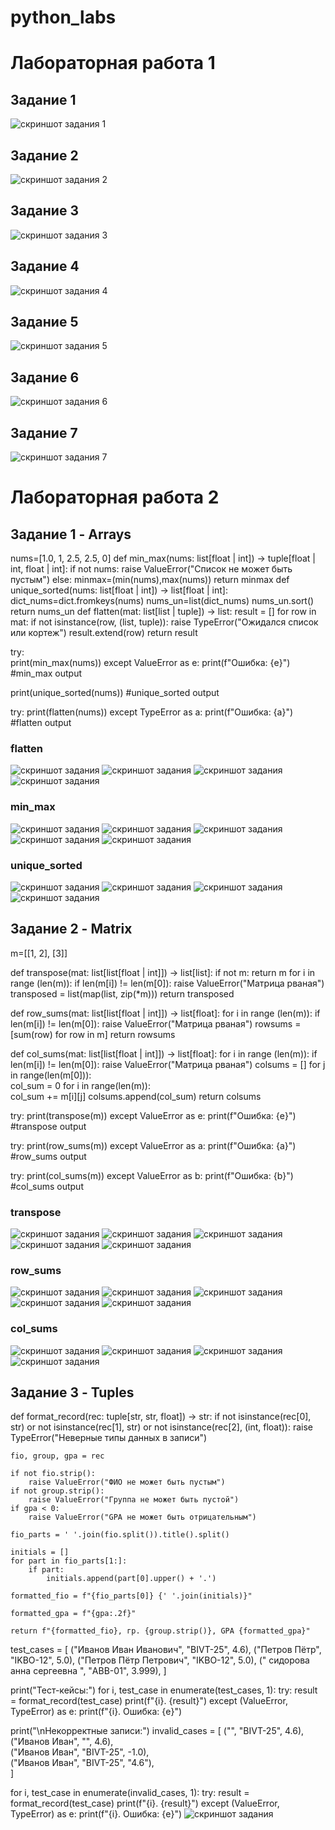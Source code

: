# python_labs

# Лабораторная работа 1
## Задание 1
![скриншот задания 1](images/lab01/img01.png)
## Задание 2
![скриншот задания 2](images/lab01/img02.png)
## Задание 3
![скриншот задания 3](images/lab01/img03.png)
## Задание 4
![скриншот задания 4](images/lab01/img04.png)
## Задание 5
![скриншот задания 5](images/lab01/img05.png)
## Задание 6
![скриншот задания 6](images/lab01/img06.png)
## Задание 7
![скриншот задания 7](images/lab01/img07.png)
# Лабораторная работа 2
## Задание 1 - Arrays
nums=[1.0, 1, 2.5, 2.5, 0]
def min_max(nums: list[float | int]) -> tuple[float | int, float | int]:
    if not nums:
        raise ValueError("Список не может быть пустым")
    else:
        minmax=(min(nums),max(nums))
        return minmax
def unique_sorted(nums: list[float | int]) -> list[float | int]:
    dict_nums=dict.fromkeys(nums)
    nums_un=list(dict_nums)
    nums_un.sort()
    return nums_un
def flatten(mat: list[list | tuple]) -> list:
    result = []
    for row in mat:
        if not isinstance(row, (list, tuple)):
            raise TypeError("Ожидался список или кортеж")
        result.extend(row)
    return result 

try:      
    print(min_max(nums))
except ValueError as e:
    print(f"Ошибка: {e}") #min_max output

print(unique_sorted(nums)) #unique_sorted output

try:
    print(flatten(nums))
except TypeError as a:
    print(f"Ошибка: {a}") #flatten output
### flatten
![скриншот задания]("C:\Users\sanek\gits\python_labs\images\lab02\arrays\flatten\arrays_flatten1.png")
![скриншот задания](images\lab02\arrays\flatten\arrays_flatten2.png)
![скриншот задания](images\lab02\arrays\flatten\arrays_flatten3.png)
![скриншот задания](images\lab02\arrays\flatten\arrays_flatten4.png)
### min_max
![скриншот задания](images\lab02\arrays\min_max\arrays_min_max1.png)
![скриншот задания](images\lab02\arrays\min_max\arrays_min_max2.png)
![скриншот задания](images\lab02\arrays\min_max\arrays_min_max3.png)
![скриншот задания](images\lab02\arrays\min_max\arrays_min_max4.png)
![скриншот задания](images\lab02\arrays\min_max\arrays_min_max5.png)
### unique_sorted
![скриншот задания](images\lab02\arrays\unique_sorted\arrays_unique_sorted1.png)
![скриншот задания](images\lab02\arrays\unique_sorted\arrays_unique_sorted2.png)
![скриншот задания](images\lab02\arrays\unique_sorted\arrays_unique_sorted3.png)
![скриншот задания](images\lab02\arrays\unique_sorted\arrays_unique_sorted4.png)
## Задание 2 - Matrix
m=[[1, 2], [3]]

def transpose(mat: list[list[float | int]]) -> list[list]:
    if not m:
        return m
    for i in range (len(m)):
        if len(m[i]) != len(m[0]):
            raise ValueError("Матрица рваная")
    transposed = list(map(list, zip(*m)))
    return transposed


def row_sums(mat: list[list[float | int]]) -> list[float]:
    for i in range (len(m)):
        if len(m[i]) != len(m[0]):
            raise ValueError("Матрица рваная")
    rowsums = [sum(row) for row in m]
    return rowsums


def col_sums(mat: list[list[float | int]]) -> list[float]:
    for i in range (len(m)):
        if len(m[i]) != len(m[0]):
            raise ValueError("Матрица рваная")
    colsums = []
    for j in range(len(m[0])):  
        col_sum = 0
        for i in range(len(m)):  
            col_sum += m[i][j]
        colsums.append(col_sum)
    return colsums
            
try:
    print(transpose(m))
except ValueError as e:
    print(f"Ошибка: {e}") #transpose output

try:
    print(row_sums(m))
except ValueError as a:
    print(f"Ошибка: {a}") #row_sums output

try:
    print(col_sums(m))
except ValueError as b:
    print(f"Ошибка: {b}") #col_sums output
### transpose
![скриншот задания](\images\lab02\matrix\transpose\matrix_transpose1.png)
![скриншот задания](images\lab02\matrix\transpose\matrix_transpose2.png)
![скриншот задания](images\lab02\matrix\transpose\matrix_transpose3.png)
![скриншот задания](images\lab02\matrix\transpose\matrix_transpose4.png)
![скриншот задания](images\lab02\matrix\transpose\matrix_transpose5.png)
### row_sums
![скриншот задания](images\lab02\matrix\row_sums\matrix_row_sums1.png)
![скриншот задания](images\lab02\matrix\row_sums\matrix_row_sums2.png)
![скриншот задания](images\lab02\matrix\row_sums\matrix_row_sums3.png)
![скриншот задания](images\lab02\matrix\row_sums\matrix_row_sums4.png)
![скриншот задания](images\lab02\matrix\row_sums\matrix_row_sums5.png)
### col_sums
![скриншот задания](images\lab02\matrix\col_sums\matrix_col_sums1.png)
![скриншот задания](images\lab02\matrix\col_sums\matrix_col_sums2.png)
![скриншот задания](images\lab02\matrix\col_sums\matrix_col_sums3.png)
![скриншот задания](images\lab02\matrix\col_sums\matrix_col_sums4.png)
## Задание 3 - Tuples
def format_record(rec: tuple[str, str, float]) -> str:
    if not isinstance(rec[0], str) or not isinstance(rec[1], str) or not isinstance(rec[2], (int, float)):
        raise TypeError("Неверные типы данных в записи")
    
    fio, group, gpa = rec
    
    if not fio.strip():
        raise ValueError("ФИО не может быть пустым")
    if not group.strip():
        raise ValueError("Группа не может быть пустой")
    if gpa < 0:
        raise ValueError("GPA не может быть отрицательным")
    
    fio_parts = ' '.join(fio.split()).title().split()
    
    initials = []
    for part in fio_parts[1:]:  
        if part:  
            initials.append(part[0].upper() + '.')
    
    formatted_fio = f"{fio_parts[0]} {' '.join(initials)}"
    
    formatted_gpa = f"{gpa:.2f}"
    
    return f"{formatted_fio}, гр. {group.strip()}, GPA {formatted_gpa}"

test_cases = [
    ("Иванов Иван Иванович", "BIVT-25", 4.6),
    ("Петров Пётр", "IKBO-12", 5.0),
    ("Петров Пётр Петрович", "IKBO-12", 5.0),
    ("  сидорова  анна   сергеевна ", "ABB-01", 3.999),
]

print("Тест-кейсы:")
for i, test_case in enumerate(test_cases, 1):
    try:
        result = format_record(test_case)
        print(f"{i}. {result}")
    except (ValueError, TypeError) as e:
        print(f"{i}. Ошибка: {e}")

print("\nНекорректные записи:")
invalid_cases = [
    ("", "BIVT-25", 4.6),  
    ("Иванов Иван", "", 4.6),  
    ("Иванов Иван", "BIVT-25", -1.0),  
    ("Иванов Иван", "BIVT-25", "4.6"),  
]

for i, test_case in enumerate(invalid_cases, 1):
    try:
        result = format_record(test_case)
        print(f"{i}. {result}")
    except (ValueError, TypeError) as e:
        print(f"{i}. Ошибка: {e}")
![скриншот задания](images\lab02\tuples\tuples.png)
